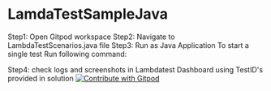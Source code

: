 # LamdaTestSampleJava
Step1: Open Gitpod workspace
Step2: Navigate to LambdaTestScenarios.java file
Step3: Run as Java Application
To start a single test Run following command:

Step4: check logs and screenshots in Lambdatest Dashboard using TestID's provided in solution
<a href="https://gitpod.io/#https://github.com/GuruprasadKini/LamdaTestSampleJava.git">
  <img
    src="https://img.shields.io/badge/Contribute%20with-Gitpod-908a85?logo=gitpod"
    alt="Contribute with Gitpod"
  />
</a>
